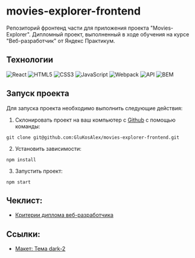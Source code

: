 # movies-explorer-frontend

Репозиторий фронтенд части для приложения проекта "Movies-Explorer". Дипломный проект, выполненный в ходе обучения на курсе "Веб-разработчик" от Яндекс Практикум.

## Технологии

![React](https://img.shields.io/badge/-React-61daf8?logo=react&logoColor=black)
![HTML5](https://img.shields.io/badge/-HTML5-e34f26?logo=html5&logoColor=white)
![CSS3](https://img.shields.io/badge/-CSS3-1572b6?logo=css3&logoColor=white)
![JavaScript](https://img.shields.io/badge/-JavaScript-f7df1e?logo=javaScript&logoColor=black)
![Webpack](https://img.shields.io/badge/-Webpack-99d6f8?logo=webpack&logoColor=black)
![API](https://img.shields.io/badge/-api-yellow)
![BEM](https://img.shields.io/badge/-BEM-yellowgreen)

## Запуск проекта

Для запуска проекта необходимо выполнить следующие действия:

1. Склонировать проект на ваш компьютер с [Github](https://github.com/GluKosAlex/movies-explorer-frontend) с помощью команды:

```
git clone git@github.com:GluKosAlex/movies-explorer-frontend.git
```

2. Установить зависимости:

```
npm install
```

3. Запустить проект:

```
npm start
```

## Чеклист:

- [Критерии диплома веб-разработчика](https://code.s3.yandex.net/web-developer/static/new-program/web-diploma-criteria-2.0/index.html)

## Ссылки:

- [Макет: Тема dark-2](https://www.figma.com/file/rqCkosSFnF0PVpaBdiTFSh/Дипломный-проект-dark-2?type=design&node-id=1-7266&mode=design)
